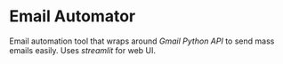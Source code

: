 # Email Automator
Email automation tool that wraps around _Gmail Python API_ to send mass emails easily. Uses _streamlit_ for web UI.